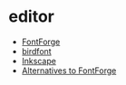 

# editor
* [FontForge](http://fontforge.github.io/)
* [birdfont](https://birdfont.org/)
* [Inkscape](https://inkscape.org/)
* [Alternatives to FontForge](http://alternativeto.net/software/fontforge/)
